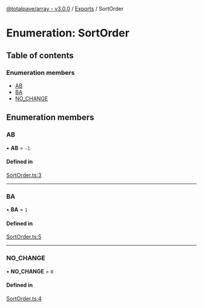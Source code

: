 [@totalpave/array - v3.0.0](../README.md) / [Exports](../modules.md) / SortOrder

# Enumeration: SortOrder

## Table of contents

### Enumeration members

- [AB](SortOrder.md#ab)
- [BA](SortOrder.md#ba)
- [NO\_CHANGE](SortOrder.md#no_change)

## Enumeration members

### AB

• **AB** = `-1`

#### Defined in

[SortOrder.ts:3](https://github.com/totalpave/array/blob/4eadf03/src/SortOrder.ts#L3)

___

### BA

• **BA** = `1`

#### Defined in

[SortOrder.ts:5](https://github.com/totalpave/array/blob/4eadf03/src/SortOrder.ts#L5)

___

### NO\_CHANGE

• **NO\_CHANGE** = `0`

#### Defined in

[SortOrder.ts:4](https://github.com/totalpave/array/blob/4eadf03/src/SortOrder.ts#L4)
